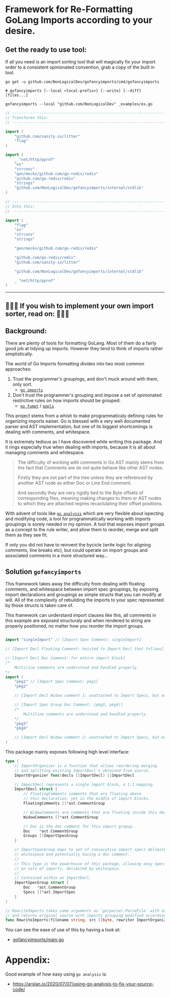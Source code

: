 # Framework for Re-Formatting GoLang Imports according to your desire.

## Get the ready to use tool:

If all you need is an import sorting tool that will magically fix your import order to a consistent opinionated convention, grab a copy of the built in tool.

```
go get -u github.com/NonLogicalDev/gofancyimports/cmd/gofancyimports

# gofancyimports [--local <local-prefix>] [--write] [--diff] [files...]

gofancyimports --local "github.com/NonLogicalDev" _examples/ex.go
```

```go
// --------------------------------------------------------------------------------
// Transforms this:
// --------------------------------------------------------------------------------

import (
	"github.com/sanity-io/litter"
	"flag"
)

import (
	_ "net/http/pprof"
	"os"
	"strconv"
	"gen/mocks/github.com/go-redis/redis"
	"github.com/go-redis/redis"
	"strings"
	"github.com/NonLogicalDev/gofancyimports/internal/stdlib"
)

// --------------------------------------------------------------------------------
// Into this:
// --------------------------------------------------------------------------------

import (
	"flag"
	"os"
	"strconv"
	"strings"

	"gen/mocks/github.com/go-redis/redis"

	"github.com/go-redis/redis"
	"github.com/sanity-io/litter"

	"github.com/NonLogicalDev/gofancyimports/internal/stdlib"

	_ "net/http/pprof"
)

```

- - - - - -

## 📘📘📘 If you wish to implement your own import sorter, read on: 📘📘📘


## Background:

There are plenty of tools for formatting GoLang. Most of them do a fairly good
job at tidying up imports.  However they tend to think of imports rather
simplistically.

The world of Go Imports formatting divides into two most common approaches:

1. Trust the programmer's groupings, and don't muck around with them, only sort.
	* [`go imports`][1]
2. Don't trust the programmer's grouping and impose a set of opinionated restrictive rules on how imports should be grouped.
	* [`go fumpt`][2] / [`gopls`][2]

This project stems from a whish to make programmaticaly defining rules for organizing  imports eaiser. Go is blessed with a very well documented parser and AST implementation, but one of its biggest shortcomings is dealing with comments, and whitespace.

It is extremely tedious as I have discovered while writing this package. And it rings especially true when dealing with imports, because it is all about managing comments and whitespace.

> The difficulty of working with comments in Go AST mainly stems from the fact that Comments are do not quite behave like other AST nodes.
>
> Firstly they are not part of the tree unless they are referenced by another AST node as either Doc or Line End comment.
>
> And secondly they are very rigidly tied to the Byte offsets of corresponding files, meaning making changes to them or AST nodes to which they are attached reqires recaclulating their offset positions.

With advent of tools like [`go analysis`][3] which are very flexible about ispecting and modifying code, a tool for programmatically working with imports groupings is sorely needed in my opinion. A tool that exposes import groups as a concept to the rule writer, and allow them to reorder, merge and split them as they see fit.

If only you did not have to reinvent the bycicle (write logic for aligning comments, line breaks etc), but could operate on import groups and associated comments in a more structured  way...

## Solution `gofancyimports`

This framework takes away the difficulty from dealing with floating comments, and whitespace between import spec groupings, by exposing import declarations and groupings as simple structs that you can modify at will.  All of the complexity of rebuilding the imports to your spec represented by those structs is taken care of.

This framework can understand import clauses like this, all comments in this example are exposed structuraly and when rendered to string are properly positioned, no matter how you reorder the import groups.

```go

import "singleImport" // [Import Spec Comment: singleImport]

// [Import Decl Floating Comment: hoisted to Import Decl that follows]

// [Import Decl Doc Comment: for entire import block]
/*
	Multiline comments are understood and handled properly.
*/
import (
	"pkg1" // [Import Spec Comment: pkg1]
	"pkg2"

	// [Import Decl Widow comment 1: unattached to Import Specs, but exposed in enclosing Import Decl]

	// [Import Spec Group Doc Comment: (pkg3, pkg4)]
	/*
		Multiline comments are understood and handled properly.
	*/
	"pkg3"
	"pkg4"

	// [Import Decl Widow comment 2: unattached to Import Specs, but exposed in enclosing Import Decl]
)
```

This package mainly exposes following high level interface:

```go
type (
	// ImportOrganizer is a function that allows reordering merging
	// and splitting existing ImportDecl's obtained from source.
	ImportOrganizer func(decls []ImportDecl) []ImportDecl

	// ImportDecl represents a single import block, a 1:1 mapping.
	ImportDecl struct {
		// FloatingComments comments that are floating above
		// this declaration, yet in the middle of import blocks.
		FloatingComments []*ast.CommentGroup

		// WidowComments are comments that are floating inside this declaration unattached to specs.
		WidowComments []*ast.CommentGroup

		// Doc is the doc comment for this import gropup.
		Doc    *ast.CommentGroup
		Groups []ImportSpecGroup
	}

	// ImportSpecGroup maps to set of consecutive import specs delimited by
	// whitespace and potentially having a doc comment.
	//
	// This type is the powerhouse of this package, allowing easy operation
	// on sets of imports, delimited by whitespace.
	//
	// Contained within an ImportDecl.
	ImportSpecGroup struct {
		Doc   *ast.CommentGroup
		Specs []*ast.ImportSpec
	}
)

// RewriteImports takes same arguments as `go/parser.ParseFile` with an addition of `rewriter`
// and returns original source with imports grouping modified according to the rewriter.
func RewriteImports(filename string, src []byte, rewriter ImportOrganizer) ([]byte, error)
```

You can see the ease of use of this by having a look at:
* [gofancyimports/main.go](./cmd/gofancyimports/main.go)


# Appendix:

Good example of how easy using `go analysis` is:
* https://arslan.io/2020/07/07/using-go-analysis-to-fix-your-source-code/

[1]: https://pkg.go.dev/golang.org/x/tools/cmd/goimports
[2]: https://github.com/mvdan/gofumpt
[3]: https://pkg.go.dev/golang.org/x/tools/go/analysis
